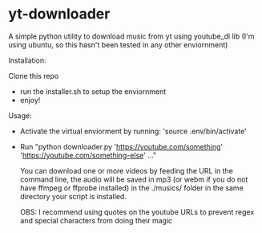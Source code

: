 # yt-downloader
A simple python utility to download music from yt using youtube_dl lib (I'm using ubuntu, so this hasn't been tested in any other enviornment)

Installation:

Clone this repo
- run the installer.sh to setup the enviornment
- enjoy!

Usage:
- Activate the virtual enviorment by running: 'source .env/bin/activate'
- Run "python downloader.py 'https://youtube.com/something' 'https://youtube.com/something-else' ..."

  You can download one or more videos by feeding the URL in the command line, the audio will be saved in mp3 (or webm if you do not have ffmpeg or ffprobe installed) in the ./musics/ folder in the same directory your script is installed.

  OBS: I recommend using quotes on the youtube URLs to prevent regex and special characters from doing their magic
